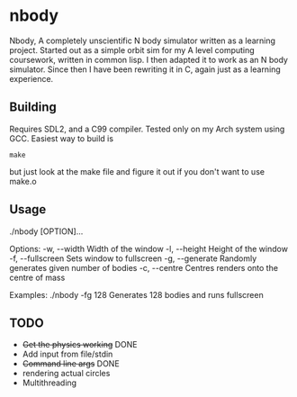 # nbody

Nbody, A completely unscientific N body simulator written as a learning project.
Started out as a simple orbit sim for my A level computing coursework, written
in common lisp. I then adapted it to work as an N body simulator. Since then I
have been rewriting it in C, again just as a learning experience.

## Building 

Requires SDL2, and a C99 compiler. Tested only on my Arch system using GCC.
Easiest way to build is
```
make
```
but just look at the make file and figure it out if you don't want to use make.o

## Usage

./nbody [OPTION]...

Options:
 -w, --width 		Width of the window
 -l, --height 		Height of the window
 -f, --fullscreen 	Sets window to fullscreen
 -g, --generate 	Randomly generates given number of bodies
 -c, --centre 		Centres renders onto the centre of mass

Examples:
./nbody -fg 128 	Generates 128 bodies and runs fullscreen

## TODO

* ~~Get the physics working~~ DONE
* Add input from file/stdin
* ~~Command line args~~ DONE
* rendering actual circles
* Multithreading

